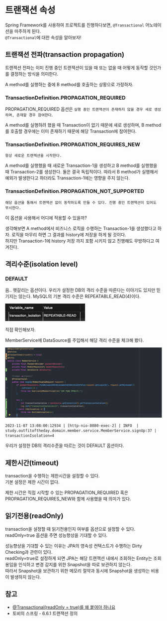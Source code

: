 # 트랜잭션 속성

Spring Framework를 사용하여 프로젝트를 진행하다보면, `@Transactional` 어노테이션을 마주하게 된다. <br>
`@Transactional`에 대한 속성을 알아보자! 

## 트랜잭션 전파(transaction propagation)

트랜잭션 전파는 이미 진행 중인 트랜잭션이 있을 때 또는 없을 때 어떻게 동작할 것인가를 결정하는 방식을 의미한다.

A method를 실행하는 중에 B method를 호출하는 상황으로 가정하자.

### TransactionDefinition.PROPAGATION_REQUIRED

PROPAGATION_REQUIRED 옵션은 `실행 중인 트랜잭션이 존재하지 않을 경우 새로 생성하며, 존재할 경우 참여한다`. 

A method를 실행하려 했을 때 Transaction이 없기 때문에 새로 생성하며, B method를 호출할 경우에는 이미 존재하기 때문에 해당 Transaction에 참여한다.

### TransactionDefinition.PROPAGATION_REQUIRES_NEW

`항상 새로운 트랜젝션을 시작한다.`

A method를 실행했을 때 새로운 Transaction-1을 생성하고 B method를 실행했을 때 Transaction-2를 생성한다. 둘은 결국 독립적이다. 따라서 
B method가 실행해서 예외가 발생한다고 하더라도 Transaction-1에는 영향을 주지 않는다. 

### TransactionDefinition.PROPAGATION_NOT_SUPPORTED

`해당 옵션을 통해서 트랜잭션 없이 동작하도록 만들 수 있다. 진행 중인 트랜잭션이 있어도 무시한다.` 

이 옵션을 사용해서 어디에 적용할 수 있을까? <br>

생각해보면 A method에서 비즈니스 로직을 수행하는 Transaction-1을 생성했다고 하자. 로직을 마무리 하면 그 결과를 history에 저장을 하게 될 것이다.<br>
하지만 Transaction-1에 history 저장 까지 포함 시키지 않고 진행해도 무방하다고 여겨진다.


## 격리수준(isolation level)

### DEFAULT 

음.. 헷갈리는 옵션이다. 우리가 설정한 DB의 격리 수준을 따른다는 이야기도 있지만 믿기지는 않는다. MySQL의 기본 격리 수준은 REPEATABLE_READ(4)이다. <br>

![img_6.png](images/transaction_isolation01.png)

직접 확인해보자.<br>

MemberService에 DataSource를 주입해서 해당 격리 수준을 체크해 봤다.

![img_6.png](images/transaction_isolation02.png)

```text
2023-11-07 13:08:00:12934 | [http-nio-8080-exec-2] | INFO  | study.outfitoftheday.domain.member.service.MemberService.signUp:37 | transactionIsolation=4
```

우리가 설정한 DB의 격리수준을 따르는 것이 DEFAULT 옵션이다.


## 제한시간(timeout)

transaction을 수행하는 제한시간을 설정할 수 있다.<br>
기본 설정은 제한 시간이 없다.<br>

제한 시간은 직접 시작할 수 있는 PROPAGATION_REQUIRED 혹은 PROPAGATION_REQUIRES_NEW와 함께 사용했을 때 의미가 있다.

## 읽기전용(readOnly)

transaction을 설정할 때 읽기전용인지 여부를 옵션으로 설정할 수 있다. 
readOnly=true 옵션을 주면 성능향상을 기대할 수 있다. <br>

성능향상을 기대할 수 있는 이유는 JPA의 영속성 컨텍스트가 수행하는 Dirty Checking과 관련이 있다. <br>
readOnly=true로 설정하게 되면 JPA는 해당 트랜잭션 내에서 조회하는 Entity는 조회용임을 인식하고 변경 감지를 위한 Snapshot을 따로 보관하지 않는다.<br>
따라서 Snapshot을 보관하기 위한 메모리 절약과 동시에 Snapshot을 생성하는 비용이 발생하지 않는다.




## 참고 

* [@Transactional(readOnly = true)를 왜 붙여야 하나요](https://hungseong.tistory.com/74)
* 토비의 스프링 - 6.6.1 트랜잭션 정의


